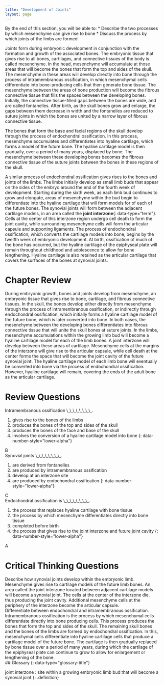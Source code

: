 ```yaml
---
title: "Development of Joints"
layout: page
---
```



<div data-type="abstract" markdown="1">
By the end of this section, you will be able to:
* Describe the two processes by which mesenchyme can give rise to bone
* Discuss the process by which joints of the limbs are formed

</div>

Joints form during embryonic development in conjunction with the formation and growth of the associated bones. The embryonic tissue that gives rise to all bones, cartilages, and connective tissues of the body is called mesenchyme. In the head, mesenchyme will accumulate at those areas that will become the bones that form the top and sides of the skull. The mesenchyme in these areas will develop directly into bone through the process of intramembranous ossification, in which mesenchymal cells differentiate into bone-producing cells that then generate bone tissue. The mesenchyme between the areas of bone production will become the fibrous connective tissue that fills the spaces between the developing bones. Initially, the connective tissue-filled gaps between the bones are wide, and are called fontanelles. After birth, as the skull bones grow and enlarge, the gaps between them decrease in width and the fontanelles are reduced to suture joints in which the bones are united by a narrow layer of fibrous connective tissue.

The bones that form the base and facial regions of the skull develop through the process of endochondral ossification. In this process, mesenchyme accumulates and differentiates into hyaline cartilage, which forms a model of the future bone. The hyaline cartilage model is then gradually, over a period of many years, displaced by bone. The mesenchyme between these developing bones becomes the fibrous connective tissue of the suture joints between the bones in these regions of the skull.

A similar process of endochondral ossification gives rises to the bones and joints of the limbs. The limbs initially develop as small limb buds that appear on the sides of the embryo around the end of the fourth week of development. Starting during the sixth week, as each limb bud continues to grow and elongate, areas of mesenchyme within the bud begin to differentiate into the hyaline cartilage that will form models for of each of the future bones. The synovial joints will form between the adjacent cartilage models, in an area called the **joint interzone**{: data-type="term"}. Cells at the center of this interzone region undergo cell death to form the joint cavity, while surrounding mesenchyme cells will form the articular capsule and supporting ligaments. The process of endochondral ossification, which converts the cartilage models into bone, begins by the twelfth week of embryonic development. At birth, ossification of much of the bone has occurred, but the hyaline cartilage of the epiphyseal plate will remain throughout childhood and adolescence to allow for bone lengthening. Hyaline cartilage is also retained as the articular cartilage that covers the surfaces of the bones at synovial joints.

# Chapter Review

During embryonic growth, bones and joints develop from mesenchyme, an embryonic tissue that gives rise to bone, cartilage, and fibrous connective tissues. In the skull, the bones develop either directly from mesenchyme through the process of intramembranous ossification, or indirectly through endochondral ossification, which initially forms a hyaline cartilage model of the future bone, which is later converted into bone. In both cases, the mesenchyme between the developing bones differentiates into fibrous connective tissue that will unite the skull bones at suture joints. In the limbs, mesenchyme accumulations within the growing limb bud will become a hyaline cartilage model for each of the limb bones. A joint interzone will develop between these areas of cartilage. Mesenchyme cells at the margins of the interzone will give rise to the articular capsule, while cell death at the center forms the space that will become the joint cavity of the future synovial joint. The hyaline cartilage model of each limb bone will eventually be converted into bone via the process of endochondral ossification. However, hyaline cartilage will remain, covering the ends of the adult bone as the articular cartilage.

# Review Questions

<div data-type="exercise" class="exercise">
<div data-type="problem" class="problem" markdown="1">
Intramembranous ossification \_\_\_\_\_\_\_\_.

1.  gives rise to the bones of the limbs
2.  produces the bones of the top and sides of the skull
3.  produces the bones of the face and base of the skull
4.  involves the conversion of a hyaline cartilage model into bone
{: data-number-style="lower-alpha"}

</div>
<div data-type="solution" class="solution" markdown="1">
B

</div>
</div>

<div data-type="exercise" class="exercise">
<div data-type="problem" class="problem" markdown="1">
Synovial joints \_\_\_\_\_\_\_\_.

1.  are derived from fontanelles
2.  are produced by intramembranous ossification
3.  develop at an interzone site
4.  are produced by endochondral ossification
{: data-number-style="lower-alpha"}

</div>
<div data-type="solution" class="solution" markdown="1">
C

</div>
</div>

<div data-type="exercise" class="exercise">
<div data-type="problem" class="problem" markdown="1">
Endochondral ossification is \_\_\_\_\_\_\_\_.

1.  the process that replaces hyaline cartilage with bone tissue
2.  the process by which mesenchyme differentiates directly into bone tissue
3.  completed before birth
4.  the process that gives rise to the joint interzone and future joint cavity
{: data-number-style="lower-alpha"}

</div>
<div data-type="solution" class="solution" markdown="1">
A

</div>
</div>

# Critical Thinking Questions

<div data-type="exercise" class="exercise">
<div data-type="problem" class="problem" markdown="1">
Describe how synovial joints develop within the embryonic limb.

</div>
<div data-type="solution" class="solution" markdown="1">
Mesenchyme gives rise to cartilage models of the future limb bones. An area called the joint interzone located between adjacent cartilage models will become a synovial joint. The cells at the center of the interzone die, thus producing the joint cavity. Additional mesenchyme cells at the periphery of the interzone become the articular capsule.

</div>
</div>

<div data-type="exercise" class="exercise">
<div data-type="problem" class="problem" markdown="1">
Differentiate between endochondral and intramembranous ossification.

</div>
<div data-type="solution" class="solution" markdown="1">
Intramembranous ossification is the process by which mesenchymal cells differentiate directly into bone producing cells. This process produces the bones that form the top and sides of the skull. The remaining skull bones and the bones of the limbs are formed by endochondral ossification. In this, mesenchymal cells differentiate into hyaline cartilage cells that produce a cartilage model of the future bone. The cartilage is then gradually replaced by bone tissue over a period of many years, during which the cartilage of the epiphyseal plate can continue to grow to allow for enlargement or lengthening of the bone.

</div>
</div>

<div data-type="glossary" markdown="1">
## Glossary
{: data-type="glossary-title"}

joint interzone
: site within a growing embryonic limb bud that will become a synovial joint
{: .definition}

</div>

